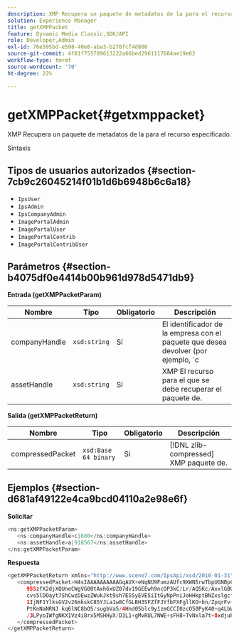 ```yaml
---
description: XMP Recupera un paquete de metadatos de la para el recurso especificado.
solution: Experience Manager
title: getXMPPacket
feature: Dynamic Media Classic,SDK/API
role: Developer,Admin
exl-id: 76e595bd-e598-40e8-aba3-b270fcf4d800
source-git-commit: 4f81f755789613222a66bed2961117604ae19e62
workflow-type: tm+mt
source-wordcount: '70'
ht-degree: 22%

---
```


# getXMPPacket{#getxmppacket}

XMP Recupera un paquete de metadatos de la para el recurso especificado.

Sintaxis

## Tipos de usuarios autorizados {#section-7cb9c26045214f01b1d6b6948b6c6a18}

* `IpsUser`
* `IpsAdmin`
* `IpsCompanyAdmin`
* `ImagePortalAdmin`
* `ImagePortalUser`
* `ImagePortalContrib`
* `ImagePortalContribUser`

## Parámetros {#section-b4075df0e4414b00b961d978d5471db9}

**Entrada (getXMPPacketParam)**

| Nombre | Tipo | Obligatorio | Descripción |
|---|---|---|---|
| companyHandle | `xsd:string` | Sí | El identificador de la empresa con el paquete que desea devolver (por ejemplo, `c|656`). |
| assetHandle | `xsd:string` | Sí | XMP El recurso para el que se debe recuperar el paquete de. |

**Salida (getXMPPacketReturn)**

| Nombre | Tipo | Obligatorio | Descripción |
|---|---|---|---|
| compressedPacket | `xsd:Base 64 binary` | Sí | [!DNL zlib-compressed] XMP paquete de. |

## Ejemplos {#section-d681af49122e4ca9bcd04110a2e98e6f}

**Solicitar**

```java
<ns:getXMPPacketParam>
   <ns:companyHandle>c|680</ns:companyHandle>
   <ns:assetHandle>a|918567</ns:assetHandle>
</ns:getXMPPacketParam>
```

**Respuesta**

```java
<getXMPPacketReturn xmlns="http://www.scene7.com/IpsApi/xsd/2010-01-31">
   <compressedPacket>H4sIAAAAAAAAAAGqAVX+eNqNU9FumzAUfc9XWN5rwTbpUGNBpC3RtpdqU9NOe3XABTRsU9sM8vezMUUp6qQhhDg+
      955zfX2djXQUneCWgVG00tAxh6xUZ07dv19GEEwh9ncOP3kC/Lr/AQ5Kc/AxxlGBUwxSEpPtLUm3NyDBeIdIghISkTuKU3qLwfzA/QZkunymD8
      cvs5lDOayt7ShCwzDEwzZWukJkt9sh7ESSyEVE5iItGyNpPniJoHHkptBNZxslgcfsrHqbQ7jxTkG8q5VVplbdYiFNPO0tLpRAC4
      1IjNF1YlksGV2v26mkskC85YJLa1w8CfGLBH3SFZfFJYfbFXFgllKO+bn/ZpqrFv+xsS519WKO1mX9y/yoHppveRXrgWTlxX9qJk0ojHG9eaBP3
      PtKnNaNRNJ kq6lNC8bO5/sugbVa5/4Hnd05blc9y1zmGCCI0zcO50PyK40+q4LbWPt3IqGmykqnONnVgUUYNvsdfOH6wzN6C03OMd6zQb0KpSh
      /3LPyoIWfgNKX1Vz4i8rx5MSHHyX/D3L1+gMvRUL7NWE+sFH8+TvNxla7t+8xdjuhqNPERMBaoBAAA=
   </compressedPacket>
</getXMPPacketReturn>
```
